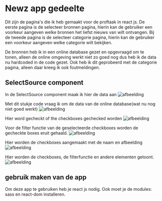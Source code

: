 # Newz app gedeelte 

Dit zijn de pagina's die ik heb gemaakt voor de proftaak in react js. 
De eerste pagina is de selecteer bronnen pagina, hierin kan de gebruiker een voorkeur aangeven welke bronnen het liefst nieuws van wilt ontvangen.
Bij de tweede pagina is de selecteer categorie pagina, hierin kan de gebruiker een voorkeur aangeven welke categorie wilt bekijken.

De bronnen heb ik in een online database gezet en opgevraagd om te tonen, alleen de online omgeving werkt niet zo goed nog dus heb ik de data nu hardcoded in de code gezet.
Ook heb ik dit geprobeerd met de categorie pagina, alleen daar kreeg ik ook foutmeldingen.

## SelectSource component

In de SelectSource component maak ik hier de data aan
![afbeelding](https://github.com/zupskaboi/newz-gedeelte-teun/assets/43807140/e7f9ce61-5b0c-49d7-8550-62bf7d5a5b9c)

Met dit stukje code vraag ik om de data van de online database(wat nu nog niet goed werkt)
![afbeelding](https://github.com/zupskaboi/newz-gedeelte-teun/assets/43807140/78ea610d-e7f3-4c4e-9197-7632918d9ff9)

Hier word gecheckt of the checkboxes gechecked worden
![afbeelding](https://github.com/zupskaboi/newz-gedeelte-teun/assets/43807140/87ffa0c8-1aa5-4699-8f5e-657660045b22)

Voor de filter functie van de geselecteerde checkboxes worden de gecheckte boxes eruit gehaald.
![afbeelding](https://github.com/zupskaboi/newz-gedeelte-teun/assets/43807140/8927f134-f0b9-4675-8d3f-af5dbdf55028)

Hier worden de checkboxes aangemaakt met de naam en afbeelding
![afbeelding](https://github.com/zupskaboi/newz-gedeelte-teun/assets/43807140/b916b3aa-3b9b-4b6c-a0c6-7222cfe16a0c)

Hier worden de checkboxes, de filterfunctie en andere elementen getoont.
![afbeelding](https://github.com/zupskaboi/newz-gedeelte-teun/assets/43807140/b396f75d-a01f-4445-b186-eae0f6742346)


## gebruik maken van de app
Om deze app te gebruiken heb je react js nodig. Ook moet je de modules: sass en react-dom installeren.

